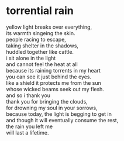# torrential rain

yellow light breaks over everything,<br/>
its warmth singeing the skin.<br/>
people racing to escape,<br/>
taking shelter in the shadows,<br/>
huddled together like cattle.<br/>
i sit alone in the light<br/>
and cannot feel the heat at all<br/>
because its raining torrents in my heart<br/>
you can see it just behind the eyes.<br/>
like a shield it protects me from the sun<br/>
whose wicked beams seek out my flesh.<br/>
and so i thank you<br/>
thank you for bringing the clouds,<br/>
for drowning my soul in your sorrows,<br/>
because today, the light is begging to get in<br/>
and though it will eventually consume the rest,<br/>
the rain you left me<br/>
will last a lifetime.
